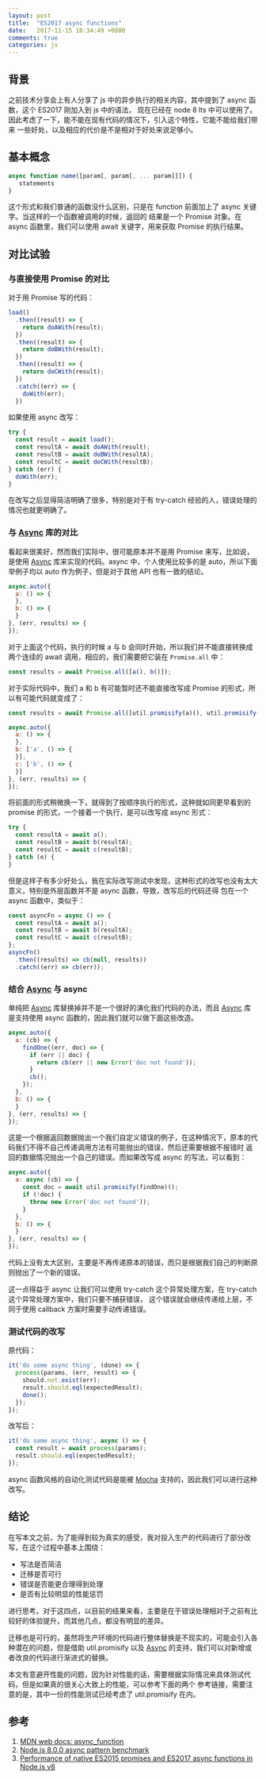 ```yaml
---
layout: post
title:  "ES2017 async functions"
date:   2017-11-15 18:34:49 +0800
comments: true
categories: js
---
```

## 背景

之前技术分享会上有人分享了 js 中的异步执行的相关内容，其中提到了 async 函数，这个 ES2017 刚加入到 js 中的语法，
现在已经在 node 8 lts 中可以使用了。因此考虑了一下，能不能在现有代码的情况下，引入这个特性，它能不能给我们带来
一些好处，以及相应的代价是不是相对于好处来说足够小。

## 基本概念

```js
async function name([param[, param[, ... param]]]) {
   statements
}
```

这个形式和我们普通的函数没什么区别，只是在 function 前面加上了 async 关键字。当这样的一个函数被调用的时候，返回的
结果是一个 Promise 对象。在 async 函数里，我们可以使用 await 关键字，用来获取 Promise 的执行结果。

## 对比试验
### 与直接使用 Promise 的对比

对于用 Promise 写的代码：

```js
load()
  .then((result) => {
    return doAWith(result);
  })
  .then((result) => {
    return doBWith(result);
  })
  .then((result) => {
    return doCWith(result);
  })
  .catch((err) => {
    doWith(err);
  })
```

如果使用 async 改写：

```js
try {
  const result = await load();
  const resultA = await doAWith(result);
  const resultB = await doBWith(resultA);
  const resultC = await doCWith(resultB);
} catch (err) {
  doWith(err);
}
```

在改写之后显得简洁明确了很多，特别是对于有 try-catch 经验的人，错误处理的情况也就更明确了。

### 与 [Async][1] 库的对比

看起来很美好，然而我们实际中，很可能原本并不是用 Promise 来写，比如说，是使用 [Async][1]
库来实现的代码。async 中，个人使用比较多的是 auto，所以下面举例子均以 auto 作为例子，但是对于其他 API 也有一致的结论。

```js
async.auto({
  a: () => {
  },
  b: () => {
  }
}, (err, results) => {
});
```

对于上面这个代码，执行的时候 a 与 b 会同时开始，所以我们并不能直接转换成两个连续的 await 调用，相应的，我们需要把它装在
`Promise.all` 中：

```js
const results = await Promise.all([a(), b()]);
```

对于实际代码中，我们 a 和 b 有可能暂时还不能直接改写成 Promise 的形式，所以有可能代码就变成了：

```js
const results = await Promise.all([util.promisify(a)(), util.promisify(b)()]);
```

```js
async.auto({
  a: () => {
  },
  b: ['a', () => {
  }],
  c: ['b', () => {
  }]
}, (err, results) => {
});
```

将前面的形式稍微换一下，就得到了按顺序执行的形式，这种就如同更早看到的 promise 的形式，一个接着一个执行，是可以改写成 async 形式：

```js
try {
  const resultA = await a();
  const resultB = await b(resultA);
  const resultC = await c(resultB);
} catch (e) {
}
```

但是这样子有多少好处么，我在实际改写测试中发现，这种形式的改写也没有太大意义，特别是外层函数并不是 async 函数，导致，改写后的代码还得
包在一个 async 函数中，类似于：

```js
const asyncFn = async () => {
  const resultA = await a();
  const resultB = await b(resultA);
  const resultC = await c(resultB);
};
asyncFn()
  .then((results) => cb(null, results))
  .catch((err) => cb(err));
```

### 结合 [Async][1] 与 async

单纯把 [Async][1] 库替换掉并不是一个很好的演化我们代码的办法，而且 [Async][1] 库是支持使用 async 函数的，因此我们就可以做下面这些改造。

```js
async.auto({
  a: (cb) => {
    findOne((err, doc) => {
      if (err || doc) {
        return cb(err || new Error('doc not found'));
      }
      cb();
    });
  },
  b: () => {
  }
}, (err, results) => {
});
```

这是一个根据返回数据抛出一个我们自定义错误的例子，在这种情况下，原本的代码我们不得不自己传递调用方法有可能抛出的错误，然后还需要根据不报错时
返回的数据情况抛出一个自己的错误。而如果改写成 async 的写法，可以看到：

```js
async.auto({
  a: async (cb) => {
    const doc = await util.promisify(findOne)();
    if (!doc) {
      throw new Error('doc not found'));
    }
  },
  b: () => {
  }
}, (err, results) => {
});
```

代码上没有太大区别，主要是不再传递原本的错误，而只是根据我们自己的判断原则抛出了一个新的错误。

这一点得益于 async 让我们可以使用 try-catch 这个异常处理方案，在 try-catch 这个异常处理方案中，我们只要不捕获错误，
这个错误就会继续传递给上层，不同于使用 callback 方案时需要手动传递错误。

### 测试代码的改写

原代码：

```js
it('do some async thing', (done) => {
  process(params, (err, result) => {
    should.not.exist(err);
    result.should.eql(expectedResult);
    done();
  });
});
```

改写后：

```js
it('do some async thing', async () => {
  const result = await process(params);
  result.should.eql(expectedResult);
});
```

async 函数风格的自动化测试代码是能被 [Mocha][2] 支持的，因此我们可以进行这种改写。

## 结论

在写本文之前，为了能得到较为真实的感受，我对投入生产的代码进行了部分改写，在这个过程中基本上围绕：

- 写法是否简洁
- 迁移是否可行
- 错误是否能更合理得到处理
- 是否有比较明显的性能惩罚

进行思考。对于这四点，以目前的结果来看，主要是在于错误处理相对于之前有比较好的体验提升，而其他几点，都没有明显的差异。

迁移也是可行的，虽然将生产环境的代码进行整体替换是不现实的，可能会引入各种潜在的问题，但是借助 util.promisify 以及 
[Async][1] 的支持，我们可以对新增或者改良的代码进行渐进式的替换。

本文有意避开性能的问题，因为针对性能的话，需要根据实际情况来具体测试代码，但是如果真的很关心大致上的性能，可以参考下面的两个
参考链接，需要注意的是，其中一份的性能测试已经考虑了 util.promisify 在内。


## 参考
1. [MDN web docs: async_function](https://developer.mozilla.org/en-US/docs/Web/JavaScript/Reference/Statements/async_function)
1. [Node.js 8.0.0 async pattern benchmark](https://lellansin.wordpress.com/2017/06/09/node-js-8-0-0-async-pattern-benchmark/)
1. [Performance of native ES2015 promises and ES2017 async functions in Node.js v8](https://kyrylkov.com/2017/04/25/native-promises-async-functions-nodejs-8-performance/)

[1]: https://caolan.github.io/async/
[2]: https://mochajs.org/
